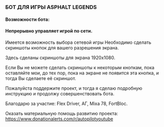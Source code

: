 ### **БОТ ДЛЯ ИГРЫ ASPHALT LEGENDS**
#### Возможности бота:
#### Непрерывно управляет игрой по сети. 
Имеется возможность выбора сетевой игры
Необходимо сделать скриншоты кнопок для вашего разрешения экрана.

Здесь сделаны скриншоты для экрана 1920х1080.

Если Вы не можете сделать скриншоты к некоторым кнопкам, пока оставляйте мои, до тех пор, пока на экране не появится эта кнопка, и тогда Вы сделаете её скриншот.

Пожалуйста поддержите проект, и тогда я сделаю подробную инструкцию и продолжу совершенствовать бота.

Благодарю за участие:
Flex Driver,
АГ,
Mixa 78,
FortBloc.

Оказать материальную помощь развитию проекта:
https://www.donationalerts.com/r/autopilotyoutube
